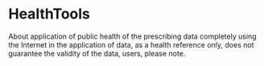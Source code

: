 # HealthTools
About application of public health of the prescribing data completely using the Internet in the application of data, as a health reference only, does not guarantee the validity of the data, users, please note.
